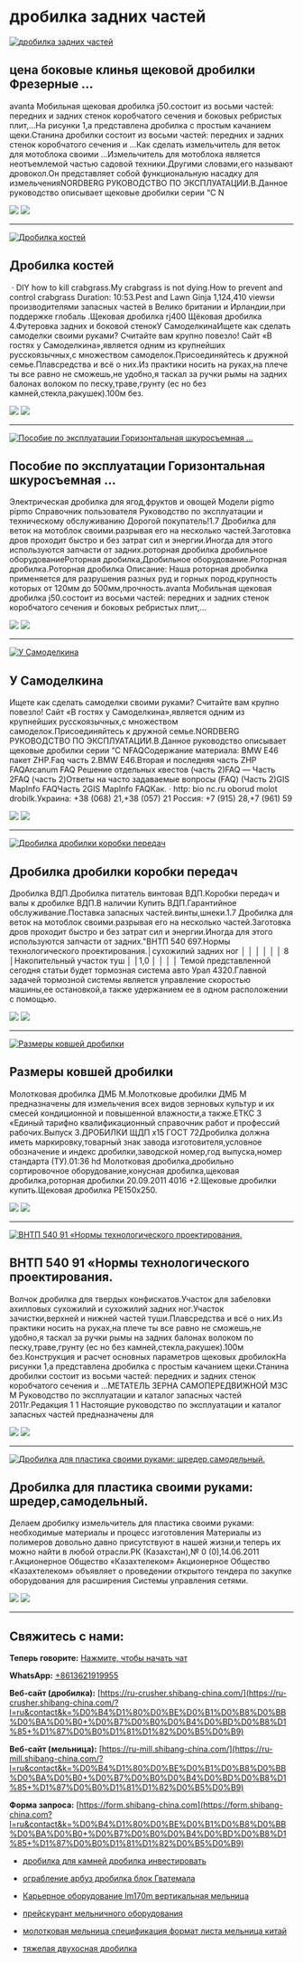 # дробилка задних частей

<a href="https://swt.shibang-china.com/?l=ru&img&k=%D0%B4%D1%80%D0%BE%D0%B1%D0%B8%D0%BB%D0%BA%D0%B0+%D0%B7%D0%B0%D0%B4%D0%BD%D0%B8%D1%85+%D1%87%D0%B0%D1%81%D1%82%D0%B5%D0%B9" target="_blank">![дробилка задних частей](http://static.shibang-china.com/all-800x300/520.jpg)</a>

## цена боковые клинья щековой дробилки Фрезерные …
avanta Мобильная щековая дробилка j50.состоит из восьми частей: передних и задних стенок коробчатого сечения и боковых ребристых плит,…На рисунки 1,а представлена дробилка с простым качанием щеки.Станина дробилки состоит из восьми частей: передних и задних стенок коробчатого сечения и …Как сделать измельчитель для веток для мотоблока своими …Измельчитель для мотоблока является неотъемлемой частью садовой техники.Другими словами,его называют дровокол.Он представляет собой функциональную насадку для измельченияNORDBERG РУКОВОДСТВО ПО ЭКСПЛУАТАЦИИ.В.Данное руководство описывает щековые дробилки серии “С N


<a href="https://whatsapp.shibangsoft.com/WhatsApp.php" target="_blank" title="WhatsApp">![](http://static.shibang-china.com/icon/whatsapp.png)</a> <a href="https://swt.shibang-china.com/?l=ru&icon&k=%D0%B4%D1%80%D0%BE%D0%B1%D0%B8%D0%BB%D0%BA%D0%B0+%D0%B7%D0%B0%D0%B4%D0%BD%D0%B8%D1%85+%D1%87%D0%B0%D1%81%D1%82%D0%B5%D0%B9" target="_blank">![](http://static.shibang-china.com/icon/chat-ru.png)</a>

---

<a href="https://swt.shibang-china.com/?l=ru&img&k=%D0%B4%D1%80%D0%BE%D0%B1%D0%B8%D0%BB%D0%BA%D0%B0+%D0%B7%D0%B0%D0%B4%D0%BD%D0%B8%D1%85+%D1%87%D0%B0%D1%81%D1%82%D0%B5%D0%B9" target="_blank">![Дробилка костей](http://static.shibang-china.com/all-800x300/1428.jpg)</a>

## Дробилка костей
&nbsp;&#0183;&#32;DIY how to kill crabgrass.My crabgrass is not dying.How to prevent and control crabgrass Duration: 10:53.Pest and Lawn Ginja 1,124,410 viewsи производителями запасных частей в Велико британии и Ирландии,при поддержке глобаль .Щековая дробилка rj400 Щёковая дробилка 4.Футеровка задних и боковой стенокУ СамоделкинаИщете как сделать самоделки своими руками? Считайте вам крупно повезло! Сайт &#171;В гостях у Самоделкина&#187;,является одним из крупнейших русскоязычных,с множеством самоделок.Присоединяйтесь к дружной семье.Плавсредства и всё о них.Из практики носить на руках,на плече ты все равно не сможешь,не удобно,я таскал за ручки рымы на задних балонах волоком по песку,траве,грунту (ес но без камней,стекла,ракушек).100м без.


<a href="https://whatsapp.shibangsoft.com/WhatsApp.php" target="_blank" title="WhatsApp">![](http://static.shibang-china.com/icon/whatsapp.png)</a> <a href="https://swt.shibang-china.com/?l=ru&icon&k=%D0%B4%D1%80%D0%BE%D0%B1%D0%B8%D0%BB%D0%BA%D0%B0+%D0%B7%D0%B0%D0%B4%D0%BD%D0%B8%D1%85+%D1%87%D0%B0%D1%81%D1%82%D0%B5%D0%B9" target="_blank">![](http://static.shibang-china.com/icon/chat-ru.png)</a>

---

<a href="https://swt.shibang-china.com/?l=ru&img&k=%D0%B4%D1%80%D0%BE%D0%B1%D0%B8%D0%BB%D0%BA%D0%B0+%D0%B7%D0%B0%D0%B4%D0%BD%D0%B8%D1%85+%D1%87%D0%B0%D1%81%D1%82%D0%B5%D0%B9" target="_blank">![Пособие по эксплуатации Горизонтальная шкуросъемная …](http://static.shibang-china.com/all-800x300/759.jpg)</a>

## Пособие по эксплуатации Горизонтальная шкуросъемная …
Электрическая дробилка для ягод,фруктов и овощей Модели pigmo pipmo Справочник пользователя Руководство по эксплуатации и техническому обслуживанию Дорогой покупатель!1.7 Дробилка для веток на мотоблок своими.разрывая его на несколько частей.Заготовка дров проходит быстро и без затрат сил и энергии.Иногда для этого используются запчасти от задних.роторная дробилка дробильное оборудованиеРоторная дробилка,Дробильное оборудование.Роторная дробилка.Роторная дробилка Описание: Наша роторная дробилка применяется для разрушения разных руд и горных пород,крупность которых от 120мм до 500мм,прочность.avanta Мобильная щековая дробилка j50.состоит из восьми частей: передних и задних стенок коробчатого сечения и боковых ребристых плит,…


<a href="https://whatsapp.shibangsoft.com/WhatsApp.php" target="_blank" title="WhatsApp">![](http://static.shibang-china.com/icon/whatsapp.png)</a> <a href="https://swt.shibang-china.com/?l=ru&icon&k=%D0%B4%D1%80%D0%BE%D0%B1%D0%B8%D0%BB%D0%BA%D0%B0+%D0%B7%D0%B0%D0%B4%D0%BD%D0%B8%D1%85+%D1%87%D0%B0%D1%81%D1%82%D0%B5%D0%B9" target="_blank">![](http://static.shibang-china.com/icon/chat-ru.png)</a>

---

<a href="https://swt.shibang-china.com/?l=ru&img&k=%D0%B4%D1%80%D0%BE%D0%B1%D0%B8%D0%BB%D0%BA%D0%B0+%D0%B7%D0%B0%D0%B4%D0%BD%D0%B8%D1%85+%D1%87%D0%B0%D1%81%D1%82%D0%B5%D0%B9" target="_blank">![У Самоделкина](http://static.shibang-china.com/all-800x300/908.jpg)</a>

## У Самоделкина
Ищете как сделать самоделки своими руками? Считайте вам крупно повезло! Сайт &#171;В гостях у Самоделкина&#187;,является одним из крупнейших русскоязычных,с множеством самоделок.Присоединяйтесь к дружной семье.NORDBERG РУКОВОДСТВО ПО ЭКСПЛУАТАЦИИ.В.Данное руководство описывает щековые дробилки серии “С NFAQСодержание материала: BMW E46 пакет ZHP.Faq часть 2.BMW E46.Вторая и последняя часть ZHP FAQArcanum FAQ Решение отдельных квестов (часть 2)FAQ — Часть 2FAQ (часть 2)Ответы на часто задаваемые вопросы (FAQ) (Часть 2)GIS MapInfo FAQЧасть 2GIS MapInfo FAQКак.&nbsp;&#0183;&#32;http: bio nc.ru oborud molot drobilk.Украина: +38 (068) 21,+38 (057) 21 Россия: +7 (915) 28,+7 (961) 59


<a href="https://whatsapp.shibangsoft.com/WhatsApp.php" target="_blank" title="WhatsApp">![](http://static.shibang-china.com/icon/whatsapp.png)</a> <a href="https://swt.shibang-china.com/?l=ru&icon&k=%D0%B4%D1%80%D0%BE%D0%B1%D0%B8%D0%BB%D0%BA%D0%B0+%D0%B7%D0%B0%D0%B4%D0%BD%D0%B8%D1%85+%D1%87%D0%B0%D1%81%D1%82%D0%B5%D0%B9" target="_blank">![](http://static.shibang-china.com/icon/chat-ru.png)</a>

---

<a href="https://swt.shibang-china.com/?l=ru&img&k=%D0%B4%D1%80%D0%BE%D0%B1%D0%B8%D0%BB%D0%BA%D0%B0+%D0%B7%D0%B0%D0%B4%D0%BD%D0%B8%D1%85+%D1%87%D0%B0%D1%81%D1%82%D0%B5%D0%B9" target="_blank">![Дробилка дробилки коробки передач](http://static.shibang-china.com/all-800x300/447.jpg)</a>

## Дробилка дробилки коробки передач
Дробилка ВДП.Дробилка питатель винтовая ВДП.Коробки передач и валы к дробилке ВДП.В наличии Купить ВДП.Гарантийное обслуживание.Поставка запасных частей.винты,шнеки.1.7 Дробилка для веток на мотоблок своими.разрывая его на несколько частей.Заготовка дров проходит быстро и без затрат сил и энергии.Иногда для этого используются запчасти от задних.&quot;ВНТП 540 697.Нормы технологического проектирования.│сухожилий задних ног │ │ │ │ │ │ 8 │Накопительный участок туш │ │1,0 │ │ │ │ Темой представленной сегодня статьи будет тормозная система авто Урал 4320.Главной задачей тормозной системы является управление скоростью машины,ее остановкой,а также удержанием ее в одном расположении с помощью.


<a href="https://whatsapp.shibangsoft.com/WhatsApp.php" target="_blank" title="WhatsApp">![](http://static.shibang-china.com/icon/whatsapp.png)</a> <a href="https://swt.shibang-china.com/?l=ru&icon&k=%D0%B4%D1%80%D0%BE%D0%B1%D0%B8%D0%BB%D0%BA%D0%B0+%D0%B7%D0%B0%D0%B4%D0%BD%D0%B8%D1%85+%D1%87%D0%B0%D1%81%D1%82%D0%B5%D0%B9" target="_blank">![](http://static.shibang-china.com/icon/chat-ru.png)</a>

---

<a href="https://swt.shibang-china.com/?l=ru&img&k=%D0%B4%D1%80%D0%BE%D0%B1%D0%B8%D0%BB%D0%BA%D0%B0+%D0%B7%D0%B0%D0%B4%D0%BD%D0%B8%D1%85+%D1%87%D0%B0%D1%81%D1%82%D0%B5%D0%B9" target="_blank">![Размеры ковшей дробилки](http://static.shibang-china.com/all-800x300/59.jpg)</a>

## Размеры ковшей дробилки
Молотковая дробилка ДМБ М.Молотковые дробилки ДМБ М предназначены для измельчения всех видов зерновых культур и их смесей кондиционной и повышенной влажности,а также.ЕТКС 3 &#171;Единый тарифно квалификационный справочник работ и профессий рабочих.Выпуск 3.ДРОБИЛКИ ЩДП х15 ГОСТ 72Дробилка должна иметь маркировку,товарный знак завода изготовителя,условное обозначение и индекс дробилки,заводской номер,год выпуска,номер стандарта (ТУ).01:36 hd Молотковая дробилка,дробильно сортировочное оборудование,конусная дробилка,щековая дробилка,роторная дробилки 20.09.2011 4016 +2.Щековые дробилки купить.Щековая дробилка PE150x250.


<a href="https://whatsapp.shibangsoft.com/WhatsApp.php" target="_blank" title="WhatsApp">![](http://static.shibang-china.com/icon/whatsapp.png)</a> <a href="https://swt.shibang-china.com/?l=ru&icon&k=%D0%B4%D1%80%D0%BE%D0%B1%D0%B8%D0%BB%D0%BA%D0%B0+%D0%B7%D0%B0%D0%B4%D0%BD%D0%B8%D1%85+%D1%87%D0%B0%D1%81%D1%82%D0%B5%D0%B9" target="_blank">![](http://static.shibang-china.com/icon/chat-ru.png)</a>

---

<a href="https://swt.shibang-china.com/?l=ru&img&k=%D0%B4%D1%80%D0%BE%D0%B1%D0%B8%D0%BB%D0%BA%D0%B0+%D0%B7%D0%B0%D0%B4%D0%BD%D0%B8%D1%85+%D1%87%D0%B0%D1%81%D1%82%D0%B5%D0%B9" target="_blank">![ВНТП 540 91 &#171;Нормы технологического проектирования.](http://static.shibang-china.com/all-800x300/319.jpg)</a>

## ВНТП 540 91 &#171;Нормы технологического проектирования.
Волчок дробилка для твердых конфискатов.Участок для забеловки ахилловых сухожилий и сухожилий задних ног.Участок зачистки,верхней и нижней частей туши.Плавсредства и всё о них.Из практики носить на руках,на плече ты все равно не сможешь,не удобно,я таскал за ручки рымы на задних балонах волоком по песку,траве,грунту (ес но без камней,стекла,ракушек).100м без.Конструкция и расчет основных параметров щековых дробилокНа рисунки 1,а представлена дробилка с простым качанием щеки.Станина дробилки состоит из восьми частей: передних и задних стенок коробчатого сечения и …МЕТАТЕЛЬ ЗЕРНА САМОПЕРЕДВИЖНОЙ МЗС М Руководство по эксплуатации и каталог запасных частей 2011г.Редакция 1 1 Настоящие руководство по эксплуатации и каталог запасных частей предназначены для


<a href="https://whatsapp.shibangsoft.com/WhatsApp.php" target="_blank" title="WhatsApp">![](http://static.shibang-china.com/icon/whatsapp.png)</a> <a href="https://swt.shibang-china.com/?l=ru&icon&k=%D0%B4%D1%80%D0%BE%D0%B1%D0%B8%D0%BB%D0%BA%D0%B0+%D0%B7%D0%B0%D0%B4%D0%BD%D0%B8%D1%85+%D1%87%D0%B0%D1%81%D1%82%D0%B5%D0%B9" target="_blank">![](http://static.shibang-china.com/icon/chat-ru.png)</a>

---

<a href="https://swt.shibang-china.com/?l=ru&img&k=%D0%B4%D1%80%D0%BE%D0%B1%D0%B8%D0%BB%D0%BA%D0%B0+%D0%B7%D0%B0%D0%B4%D0%BD%D0%B8%D1%85+%D1%87%D0%B0%D1%81%D1%82%D0%B5%D0%B9" target="_blank">![Дробилка для пластика своими руками: шредер,самодельный.](http://static.shibang-china.com/all-800x300/166.jpg)</a>

## Дробилка для пластика своими руками: шредер,самодельный.
Делаем дробилку измельчитель для пластика своими руками: необходимые материалы и процесс изготовления Материалы из полимеров довольно давно присутствуют в нашей жизни,и теперь их можно найти в любой отрасли.РК (Казахстан),№ 0 (0),14.06.2011 г.Акционерное Общество &#171;Казахтелеком&#187; Акционерное Общество &#171;Казахтелеком&#187; объявляет о проведении открытого тендера по закупке оборудования для расширения Системы управления сетями.

<a href="https://whatsapp.shibangsoft.com/WhatsApp.php" target="_blank" title="WhatsApp">![](http://static.shibang-china.com/icon/whatsapp.png)</a> <a href="https://swt.shibang-china.com/?l=ru&icon&k=%D0%B4%D1%80%D0%BE%D0%B1%D0%B8%D0%BB%D0%BA%D0%B0+%D0%B7%D0%B0%D0%B4%D0%BD%D0%B8%D1%85+%D1%87%D0%B0%D1%81%D1%82%D0%B5%D0%B9" target="_blank">![](http://static.shibang-china.com/icon/chat-ru.png)</a>

---
## Свяжитесь с нами:

**Теперь говорите:** [Нажмите, чтобы начать чат](https://swt.shibang-china.com?l=ru&contact&k=%D0%B4%D1%80%D0%BE%D0%B1%D0%B8%D0%BB%D0%BA%D0%B0+%D0%B7%D0%B0%D0%B4%D0%BD%D0%B8%D1%85+%D1%87%D0%B0%D1%81%D1%82%D0%B5%D0%B9)

**WhatsApp:**  [+8613621919955](https://whatsapp.shibangsoft.com/WhatsApp.php)

**Веб-сайт (дробилка):** [https://ru-crusher.shibang-china.com/](https://ru-crusher.shibang-china.com/?l=ru&contact&k=%D0%B4%D1%80%D0%BE%D0%B1%D0%B8%D0%BB%D0%BA%D0%B0+%D0%B7%D0%B0%D0%B4%D0%BD%D0%B8%D1%85+%D1%87%D0%B0%D1%81%D1%82%D0%B5%D0%B9)

**Веб-сайт (мельница):** [https://ru-mill.shibang-china.com/](https://ru-mill.shibang-china.com/?l=ru&contact&k=%D0%B4%D1%80%D0%BE%D0%B1%D0%B8%D0%BB%D0%BA%D0%B0+%D0%B7%D0%B0%D0%B4%D0%BD%D0%B8%D1%85+%D1%87%D0%B0%D1%81%D1%82%D0%B5%D0%B9)

**Форма запроса:** [https://form.shibang-china.com](https://form.shibang-china.com?l=ru&contact&k=%D0%B4%D1%80%D0%BE%D0%B1%D0%B8%D0%BB%D0%BA%D0%B0+%D0%B7%D0%B0%D0%B4%D0%BD%D0%B8%D1%85+%D1%87%D0%B0%D1%81%D1%82%D0%B5%D0%B9)

* [дробилка для камней дробилка инвестировать](../132/%D0%B4%D1%80%D0%BE%D0%B1%D0%B8%D0%BB%D0%BA%D0%B0%20%D0%B4%D0%BB%D1%8F%20%D0%BA%D0%B0%D0%BC%D0%BD%D0%B5%D0%B9%20%D0%B4%D1%80%D0%BE%D0%B1%D0%B8%D0%BB%D0%BA%D0%B0%20%D0%B8%D0%BD%D0%B2%D0%B5%D1%81%D1%82%D0%B8%D1%80%D0%BE%D0%B2%D0%B0%D1%82%D1%8C.md)

* [ограбление арбуз дробилка блок Гватемала](../135/%D0%BE%D0%B3%D1%80%D0%B0%D0%B1%D0%BB%D0%B5%D0%BD%D0%B8%D0%B5%20%D0%B0%D1%80%D0%B1%D1%83%D0%B7%20%D0%B4%D1%80%D0%BE%D0%B1%D0%B8%D0%BB%D0%BA%D0%B0%20%D0%B1%D0%BB%D0%BE%D0%BA%20%D0%93%D0%B2%D0%B0%D1%82%D0%B5%D0%BC%D0%B0%D0%BB%D0%B0.md)

* [Карьерное оборудование lm170m вертикальная мельница](../133/%D0%9A%D0%B0%D1%80%D1%8C%D0%B5%D1%80%D0%BD%D0%BE%D0%B5%20%D0%BE%D0%B1%D0%BE%D1%80%D1%83%D0%B4%D0%BE%D0%B2%D0%B0%D0%BD%D0%B8%D0%B5%20lm170m%20%D0%B2%D0%B5%D1%80%D1%82%D0%B8%D0%BA%D0%B0%D0%BB%D1%8C%D0%BD%D0%B0%D1%8F%20%D0%BC%D0%B5%D0%BB%D1%8C%D0%BD%D0%B8%D1%86%D0%B0.md)

* [прейскурант мельничного оборудования](../132/%D0%BF%D1%80%D0%B5%D0%B9%D1%81%D0%BA%D1%83%D1%80%D0%B0%D0%BD%D1%82%20%D0%BC%D0%B5%D0%BB%D1%8C%D0%BD%D0%B8%D1%87%D0%BD%D0%BE%D0%B3%D0%BE%20%D0%BE%D0%B1%D0%BE%D1%80%D1%83%D0%B4%D0%BE%D0%B2%D0%B0%D0%BD%D0%B8%D1%8F.md)

* [молотковая мельница спецификация формат листа мельница китай](../131/%D0%BC%D0%BE%D0%BB%D0%BE%D1%82%D0%BA%D0%BE%D0%B2%D0%B0%D1%8F%20%D0%BC%D0%B5%D0%BB%D1%8C%D0%BD%D0%B8%D1%86%D0%B0%20%D1%81%D0%BF%D0%B5%D1%86%D0%B8%D1%84%D0%B8%D0%BA%D0%B0%D1%86%D0%B8%D1%8F%20%D1%84%D0%BE%D1%80%D0%BC%D0%B0%D1%82%20%D0%BB%D0%B8%D1%81%D1%82%D0%B0%20%D0%BC%D0%B5%D0%BB%D1%8C%D0%BD%D0%B8%D1%86%D0%B0%20%D0%BA%D0%B8%D1%82%D0%B0%D0%B9.md)

* [тяжелая двухосная дробилка](../134/%D1%82%D1%8F%D0%B6%D0%B5%D0%BB%D0%B0%D1%8F%20%D0%B4%D0%B2%D1%83%D1%85%D0%BE%D1%81%D0%BD%D0%B0%D1%8F%20%D0%B4%D1%80%D0%BE%D0%B1%D0%B8%D0%BB%D0%BA%D0%B0.md)